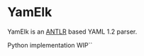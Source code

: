 # YamElk
YamElk is an [ANTLR](https://www.antlr.org/) based YAML 1.2 parser.

Python implementation 
WIP``
